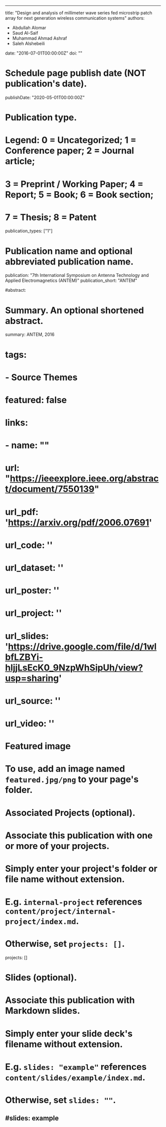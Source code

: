 
---
title: "Design and analysis of millimeter wave series fed microstrip patch array for next generation wireless communication systems"
authors:
- Abdullah Alomar
- Saud Al-Saif
- Muhammad Ahmad Ashraf
- Saleh Alshebeili

date: "2016-07-01T00:00:00Z"
doi: ""

# Schedule page publish date (NOT publication's date).
publishDate: "2020-05-01T00:00:00Z"

# Publication type.
# Legend: 0 = Uncategorized; 1 = Conference paper; 2 = Journal article;
# 3 = Preprint / Working Paper; 4 = Report; 5 = Book; 6 = Book section;
# 7 = Thesis; 8 = Patent
publication_types: ["1"]

# Publication name and optional abbreviated publication name.
publication: "7th International Symposium on Antenna Technology and Applied Electromagnetics (ANTEM)"
publication_short: "ANTEM"

#abstract:

# Summary. An optional shortened abstract.
summary: ANTEM, 2016
# tags:
# - Source Themes
# featured: false

# links:
# - name: ""
#   url: "https://ieeexplore.ieee.org/abstract/document/7550139"
# url_pdf: 'https://arxiv.org/pdf/2006.07691'
# url_code: ''
# url_dataset: ''
# url_poster: ''
# url_project: ''
# url_slides: 'https://drive.google.com/file/d/1wlbfLZBYi-hljjLsEcK0_9NzpWhSipUh/view?usp=sharing'
# url_source: ''
# url_video: ''

# Featured image
# To use, add an image named `featured.jpg/png` to your page's folder. 

# Associated Projects (optional).
#   Associate this publication with one or more of your projects.
#   Simply enter your project's folder or file name without extension.
#   E.g. `internal-project` references `content/project/internal-project/index.md`.
#   Otherwise, set `projects: []`.
projects: []

# Slides (optional).
#   Associate this publication with Markdown slides.
#   Simply enter your slide deck's filename without extension.
#   E.g. `slides: "example"` references `content/slides/example/index.md`.
#   Otherwise, set `slides: ""`.
#slides: example
---


